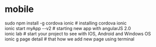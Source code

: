 # mobile

sudo npm install -g cordova ionic   # installing cordova ionic <br>
ionic start myApp --v2              # starting new app with angularJS 2.0 <br>
ionic lab                           # start your project to see with IOS, Android and Windows OS <br>
ionic g page detail                 # that how we add new page using terminal <br>
